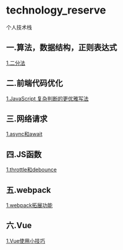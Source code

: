 # technology_reserve
个人技术栈

一.算法，数据结构，正则表达式
--------------------------
[1.二分法](https://github.com/wangzhongyu1009/arithmetic.git)

二.前端代码优化
--------------------------
[1.JavaScript 复杂判断的更优雅写法](https://github.com/wangzhongyu1009/optimize_code.git)

三.网络请求
-------------------------
[1.async和await](http://note.youdao.com/noteshare?id=95b08d305f93befc4ad181a290e4f26a)

四.JS函数
-------------------------
[1.throttle和debounce](http://note.youdao.com/noteshare?id=3da23887c6858cc86c38becdb1475c65)

五.webpack
-------------------------
[1.webpack拓展功能](http://note.youdao.com/noteshare?id=43d4193481777ef40febdcf75212a313)

六.Vue
-------------------------
[1.Vue使用小技巧](http://note.youdao.com/noteshare?id=4e45c3c8356c6f7eedd07b7f48852aa9)

